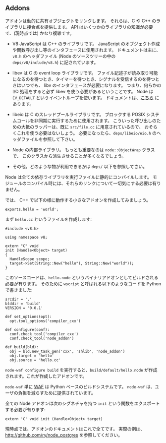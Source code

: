 ## Addons

<!--

Addons are dynamically linked shared objects. They can provide glue to C and
C++ libraries. The API (at the moment) is rather complex, involving
knowledge of several libraries:

-->
アドオンは動的に共有オブジェクトをリンクします。
それらは、C や C++ のライブラリに接合点を提供します。
API はいくつかのライブラリの知識が必要で、(現時点では) かなり複雑です。

<!--

 - V8 JavaScript, a C++ library. Used for interfacing with JavaScript:
   creating objects, calling functions, etc.  Documented mostly in the
   `v8.h` header file (`deps/v8/include/v8.h` in the Node source tree).

-->
 - V8 JavaScript は C++ のライブラリです。
   JavaScript のオブジェクト作成や関数呼び出し等のインタフェースに使用されます。
   ドキュメントは主に、`v8.h` のヘッダファイル
   (Node のソースツリーの中の `deps/v8/include/v8.h`) に記されています。

<!--

 - libev, C event loop library. Anytime one needs to wait for a file
   descriptor to become readable, wait for a timer, or wait for a signal to
   received one will need to interface with libev.  That is, if you perform
   any I/O, libev will need to be used.  Node uses the `EV_DEFAULT` event
   loop.  Documentation can be found [here](http://cvs.schmorp.de/libev/ev.html).

-->
 - libev は C の event loop ライブラリです。
   ファイル記述子が読み取り可能になるのを待つとき、タイマーを待つとき、シグナルを受信するのを待つときはいつでも、
   libv のインタフェースが必要になります。
   つまり、何らかの I/O 処理をすると必ず libev を使う必要があるということです。
   Node は `EV_DEFAULT` というイベントループを使います。
   ドキュメントは、[こちら](http:/cvs.schmorp.de/libev/ev.html) にあります。

<!--

 - libeio, C thread pool library. Used to execute blocking POSIX system
   calls asynchronously. Mostly wrappers already exist for such calls, in
   `src/file.cc` so you will probably not need to use it. If you do need it,
   look at the header file `deps/libeio/eio.h`.

-->
 - libeio は C のスレッドプールライブラリです。
   ブロックする POSIX システムコールを非同期に実行するために使用されます。
   こういった呼び出しのための大抵のラッパーは、既に `src/file.cc` に用意されているので、
   おそらくこれを使う必要はないしょう。
   必要になったら、`deps/libeio/eio.h` のヘッダファイルを参照して下さい。

<!--

 - Internal Node libraries. Most importantly is the `node::ObjectWrap`
   class which you will likely want to derive from.

-->
 - Node の内部ライブラリ。
   もっとも重要なのは `node::ObjectWrap` クラスで、
   このクラスから派生させることが多くなるでしょう。

<!--

 - Others. Look in `deps/` for what else is available.

-->
 - その他。どのような物が利用できるかは `deps/` 以下を参照してさい。

<!--

Node statically compiles all its dependencies into the executable. When
compiling your module, you don't need to worry about linking to any of these
libraries.

-->
Node は全ての依存ライブラリを実行ファイルに静的にコンパイルします。
モジュールのコンパイル時には、それらのリンクについて一切気にする必要は有りません。

<!--

To get started let's make a small Addon which does the following except in
C++:

-->
では、 C++ で以下の様に動作する小さなアドオンを作成してみましょう。

    exports.hello = 'world';

<!--

To get started we create a file `hello.cc`:

-->
まず `hello.cc` というファイルを作成します:


    #include <v8.h>

    using namespace v8;

    extern "C" void
    init (Handle<Object> target)
    {
      HandleScope scope;
      target->Set(String::New("hello"), String::New("world"));
    }

<!--

This source code needs to be built into `hello.node`, the binary Addon. To
do this we create a file called `wscript` which is python code and looks
like this:

-->
このソースコードは、`hello.node` というバイナリアドオンとしてビルドされる必要が有ります。
そのために `wscript` と呼ばれる以下のようなコードを Python で書きました:

    srcdir = '.'
    blddir = 'build'
    VERSION = '0.0.1'

    def set_options(opt):
      opt.tool_options('compiler_cxx')

    def configure(conf):
      conf.check_tool('compiler_cxx')
      conf.check_tool('node_addon')

    def build(bld):
      obj = bld.new_task_gen('cxx', 'shlib', 'node_addon')
      obj.target = 'hello'
      obj.source = 'hello.cc'

<!--

Running `node-waf configure build` will create a file
`build/default/hello.node` which is our Addon.

-->
`node-waf configure build` を実行すると、`build/default/hello.node` が作成されます。これが作成したアドオンです。

<!--

`node-waf` is just [WAF](http://code.google.com/p/waf), the python-based build system. `node-waf` is
provided for the ease of users.

-->
`node-waf` 単に [WAF](http://code.google.com/p/waf) は Python ベースのビルドシステムです。
`node-waf` は、ユーザの負担を減らすために提供されています。

<!--

All Node addons must export a function called `init` with this signature:

-->
全ての Node アドオンは次のシグネチャを持つ `init` という関数をエクスポートする必要が有ります:

    extern 'C' void init (Handle<Object> target)

<!--

For the moment, that is all the documentation on addons. Please see
<http://github.com/joyent/node_postgres> for a real example.

-->
現時点では、アドオンのドキュメントはこれで全てです。
実際の例は、<http://github.com/ry/node_postgres> を参照してください。
